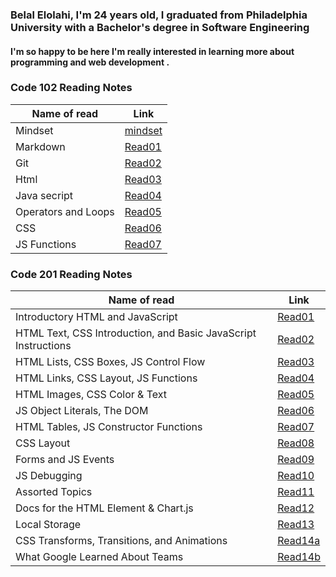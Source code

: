 ### Belal Elolahi, I'm 24 years old, I graduated from Philadelphia University with a Bachelor's degree in Software Engineering 
#### I'm so happy to be here  I'm really interested in learning more about programming and web development .



### Code 102 Reading Notes
Name of read | Link
------------ | -------------
Mindset | [mindset](https://belalelolahi.github.io/Reading-Notes/Mindset)
Markdown | [Read01](https://belalelolahi.github.io/Reading-Notes/Read:01)
Git |  [Read02](https://belalelolahi.github.io/Reading-Notes/Read:02)
Html |  [Read03](https://belalelolahi.github.io/Reading-Notes/Read:03)
Java secript |  [Read04](https://belalelolahi.github.io/Reading-Notes/Read:04)
 Operators and Loops |  [Read05](https://belalelolahi.github.io/Reading-Notes/Read:05)
CSS |  [Read06](https://belalelolahi.github.io/Reading-Notes/Read:06) 
JS Functions |  [Read07](https://belalelolahi.github.io/Reading-Notes/Read:07)

### Code 201 Reading Notes
Name of read | Link
------------ | -------------
 Introductory HTML and JavaScript| [Read01](https://belalelolahi.github.io/Reading-Notes/Read:1)
  HTML Text, CSS Introduction, and Basic JavaScript Instructions|  [Read02](https://belalelolahi.github.io/Reading-Notes/Read:02)
  HTML Lists, CSS Boxes, JS Control Flow|  [Read03](https://belalelolahi.github.io/Reading-Notes/Read:3)
  HTML Links, CSS Layout, JS Functions |  [Read04](https://belalelolahi.github.io/Reading-Notes/Read:4)
  HTML Images, CSS Color & Text | [Read05](https://belalelolahi.github.io/Reading-Notes/Read:5)
   JS Object Literals, The DOM |  [Read06](https://belalelolahi.github.io/Reading-Notes/Read:6)
   HTML Tables, JS Constructor Functions|  [Read07](https://belalelolahi.github.io/Reading-Notes/Read:7)
  CSS Layout | [Read08](https://belalelolahi.github.io/Reading-Notes/Read:8)
   Forms and JS Events | [Read09](https://belalelolahi.github.io/Reading-Notes/Read:9)
  JS Debugging |  [Read10](https://belalelolahi.github.io/Reading-Notes/Read:10)
  Assorted Topics |  [Read11](https://belalelolahi.github.io/Reading-Notes/Read:11)
  Docs for the HTML <canvas> Element & Chart.js |  [Read12](https://belalelolahi.github.io/Reading-Notes/Read:12)
  Local Storage |  [Read13](https://belalelolahi.github.io/Reading-Notes/Read:13)
  CSS Transforms, Transitions, and Animations |  [Read14a](https://belalelolahi.github.io/Reading-Notes/Read:14a)
  What Google Learned About Teams |  [Read14b](https://belalelolahi.github.io/Reading-Notes/Read:14b)






